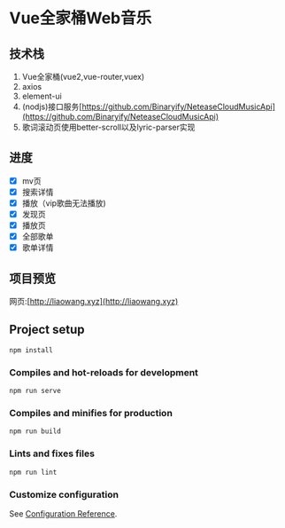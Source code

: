# Vue全家桶Web音乐
## 技术栈
1. Vue全家桶(vue2,vue-router,vuex)
2. axios
3. element-ui
4. (nodjs)接口服务[https://github.com/Binaryify/NeteaseCloudMusicApi](https://github.com/Binaryify/NeteaseCloudMusicApi)
5. 歌词滚动页使用better-scroll以及lyric-parser实现
## 进度

- [x] mv页
- [x] 搜索详情
- [x] 播放（vip歌曲无法播放)
- [x] 发现页
- [x] 播放页
- [x] 全部歌单
- [x] 歌单详情

## 项目预览

网页:[http://liaowang.xyz](http://liaowang.xyz)
## Project setup
```
npm install
```

### Compiles and hot-reloads for development
```
npm run serve
```

### Compiles and minifies for production
```
npm run build
```

### Lints and fixes files
```
npm run lint
```

### Customize configuration
See [Configuration Reference](https://cli.vuejs.org/config/).
